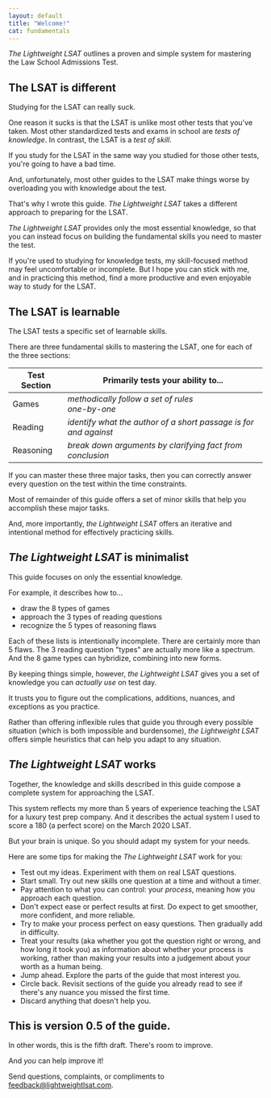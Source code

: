 ```yaml
---
layout: default
title: "Welcome!"
cat: fundamentals
---
```


*The Lightweight LSAT* outlines a proven and simple system for mastering the Law School Admissions Test.

## The LSAT is different

Studying for the LSAT can really suck. 

One reason it sucks is that the LSAT is unlike most other tests that you've taken. Most other standardized tests and exams in school are *tests of knowledge*. In contrast, the LSAT is a *test of skill*.

If you study for the LSAT in the same way you studied for those other tests, you're going to have a bad time.

And, unfortunately, most other guides to the LSAT make things worse by overloading you with knowledge about the test.

That's why I wrote this guide. *The Lightweight LSAT* takes a different approach to preparing for the LSAT.

*The Lightweight LSAT* provides only the most essential knowledge, so that you can instead focus on building the fundamental skills you need to master the test.

If you're used to studying for knowledge tests, my skill-focused method may feel uncomfortable or incomplete. But I hope you can stick with me, and in practicing this method, find a more productive and even enjoyable way to study for the LSAT.

## The LSAT is learnable

The LSAT tests a specific set of learnable skills.

There are three fundamental skills to mastering the LSAT, one for each of the three sections:

Test Section | Primarily tests your ability to...
-- | --
Games | *methodically follow a set of rules <br> one-by-one*
Reading | *identify what the author of a short passage is for and against*
Reasoning | *break down arguments by clarifying fact from conclusion*

If you can master these three major tasks, then you can correctly answer every question on the test within the time constraints.

Most of remainder of this guide offers a set of minor skills that help you accomplish these major tasks.

And, more importantly, *the Lightweight LSAT* offers an iterative and intentional method for effectively practicing skills.

## *The Lightweight LSAT* is minimalist

This guide focuses on only the essential knowledge.

For example, it describes how to...

- draw the 8 types of games
- approach the 3 types of reading questions
- recognize the 5 types of reasoning flaws

Each of these lists is intentionally incomplete. There are certainly more than 5 flaws. The 3 reading question "types" are actually more like a spectrum. And the 8 game types can hybridize, combining into new forms.

By keeping things simple, however, *the Lightweight LSAT* gives you a set of knowledge you can *actually use* on test day. 

It trusts you to figure out the complications, additions, nuances, and exceptions as you practice.

Rather than offering inflexible rules that guide you through every possible situation (which is both impossible and burdensome), *the Lightweight LSAT* offers simple heuristics that can help you adapt to any situation.

## *The Lightweight LSAT* works

Together, the knowledge and skills described in this guide compose a complete system for approaching the LSAT. 

This system reflects my more than 5 years of experience teaching the LSAT for a luxury test prep company. And it describes the actual system I used to score a 180 (a perfect score) on the March 2020 LSAT.

But your brain is unique. So you should adapt my system for your needs.

Here are some tips for making the *The Lightweight LSAT* work for you:
- Test out my ideas. Experiment with them on real LSAT questions. 
- Start small. Try out new skills one question at a time and without a timer.
- Pay attention to what you can control: your *process*, meaning how you approach each question.
- Don't expect ease or perfect results at first. Do expect to get smoother, more confident, and more reliable.
- Try to make your process perfect on easy questions. Then gradually add in difficulty.
- Treat your results (aka whether you got the question right or wrong, and how long it took you) as information about whether your process is working, rather than making your results into a judgement about your worth as a human being.
- Jump ahead. Explore the parts of the guide that most interest you.
- Circle back. Revisit sections of the guide you already read to see if there's any nuance you missed the first time.
- Discard anything that doesn't help you.

## This is version 0.5 of the guide.

In other words, this is the fifth draft. There's room to improve. 

And *you* can help improve it! 

Send questions, complaints, or compliments to <feedback@lightweightlsat.com>.
